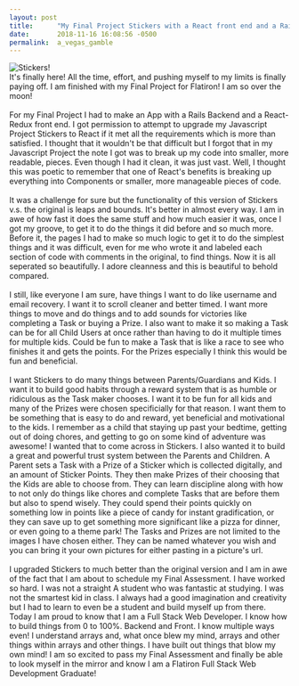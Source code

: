 ```yaml
---
layout: post
title:      "My Final Project Stickers with a React front end and a Rails backend"
date:       2018-11-16 16:08:56 -0500
permalink:  a_vegas_gamble
---
```


![Stickers!](https://i.imgur.com/laJWUo4h.jpg)
<br>
  It's finally here! All the time, effort, and pushing myself to my limits is finally paying off. I am finished with my Final Project for Flatiron! I am so over the moon! 
<br>
<br>
  For my Final Project I had to make an App with a Rails Backend and a React-Redux front end. I got permission to attempt to upgrade my Javascript Project Stickers to React if it met all the requirements which is more than satisfied. I thought that it wouldn't be that difficult but I forgot that in my Javascript Project the note I got was to break up my code into smaller, more readable, pieces. Even though I had it clean, it was just vast. Well, I thought this was poetic to remember that one of React's benefits is breaking up everything into Components or smaller, more manageable pieces of code. 
<br>
<br>
   It was a challenge for sure but the functionality of this version of Stickers v.s. the original is leaps and bounds. It's better in almost every way. I am in awe of how fast it does the same stuff and how much easier it was, once I got my groove, to get it to do the things it did before and so much more. Before it, the pages I had to make so much logic to get it to do the simplest things and it was difficult, even for me who wrote it and labeled each section of code with comments in the original, to find things. Now it is all seperated so beautifully. I adore cleanness and this is beautiful to behold compared. 
<br>
<br>
  I still, like everyone I am sure, have things I want to do like username and email recovery. I want it to scroll cleaner and better timed. I want more things to move and do things and to add sounds for victories like completing a Task or buying a Prize. I also want to make it so making a Task can be for all Child Users at once rather than having to do it multiple times for multiple kids. Could be fun to make a Task that is like a race to see who finishes it and gets the points. For the Prizes especially I think this would be fun and beneficial. 
<br>
<br>
  I want Stickers to do many things between Parents/Guardians and Kids. I want it to build good habits through a reward system that is as humble or ridiculous as the Task maker chooses. I want it to be fun for all kids and many of the Prizes were chosen specificially for that reason. I want them to be something that is easy to do and reward, yet beneficial and motivational to the kids. I remember as a child that staying up past your bedtime, getting out of doing chores, and getting to go on some kind of adventure was awesome! I wanted that to come across in Stickers. I also wanted it to build a great and powerful trust system between the Parents and Children. A Parent sets a Task with a Prize of a Sticker which is collected digitally, and an amount of Sticker Points. They then make Prizes of their choosing that the Kids are able to choose from. They can learn discipline along with how to not only do things like chores and complete Tasks that are before them but also to spend wisely. They could spend their points quickly on something low in points like a piece of candy for instant gradification, or they can save up to get something more significant like a pizza for dinner, or even going to a theme park! The Tasks and Prizes are not limited to the images I have chosen either. They can be named whatever you wish and you can bring it your own pictures for either pasting in a picture's url. 
<br>
<br>
  I upgraded Stickers to much better than the original version and I am in awe of the fact that I am about to schedule my Final Assessment. I have worked so hard. I was not a straight A student who was fantastic at studying. I was not the smartest kid in class. I always had a good imagination and creativity but I had to learn to even be a student and build myself up from there. Today I am proud to know that I am a Full Stack Web Developer. I know how to build things from 0 to 100%. Backend and Front. I know multiple ways even! I understand arrays and, what once blew my mind, arrays and other things within arrays and other things. I have built out things that blow my own mind! I am so excited to pass my Final Assessment and finally be able to look myself in the mirror and know I am a Flatiron Full Stack Web Development Graduate! 
